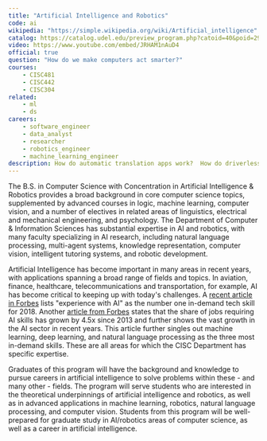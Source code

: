 ```yaml
---
title: "Artificial Intelligence and Robotics"
code: ai
wikipedia: "https://simple.wikipedia.org/wiki/Artificial_intelligence"
catalog: https://catalog.udel.edu/preview_program.php?catoid=40&poid=29656
video: https://www.youtube.com/embed/JRHAM1nAuD4
official: true
question: "How do we make computers act smarter?"
courses:
    - CISC481
    - CISC442
    - CISC304
related:
    - ml
    - ds
careers:
    - software_engineer
    - data_analyst
    - researcher
    - robotics_engineer
    - machine_learning_engineer
description: How do automatic translation apps work?  How do driverless cars "see" the road?  What has been behind the recent streak of computer programs beating human world champions at all kinds of games?  The AI and Robotics concentration is concerned with understanding the building blocks of cognition, as well as applying them to the development of systems that are able to perform tasks traditionally associated with human brainpower, dexterity, and/or mobility.  Courses in this concentration will cover abstract notions of intelligence, including logical reasoning, knowledge representation, language, and planning; a spectrum of methods for pattern analysis and learning-by-example, including deep learning and neural networks; and skills for embodied agents, such as perception (via visual and other sensors), navigation, and interaction.
---
```


The B.S. in Computer Science with Concentration in Artificial Intelligence & Robotics provides a broad background in core computer science topics, supplemented by advanced courses in logic, machine learning, computer vision, and a number of electives in related areas of linguistics, electrical and mechanical engineering, and psychology. The Department of Computer & Information Sciences has substantial expertise in AI and robotics, with many faculty specializing in AI research, including natural language processing, multi-agent systems, knowledge representation, computer vision, intelligent tutoring systems, and robotic development.

Artificial Intelligence has become important in many areas in recent years, with applications spanning a broad range of fields and topics. In aviation, finance, healthcare, telecommunications and transportation, for example, AI has become critical to keeping up with today's challenges. A [recent article in Forbes](https://www.forbes.com/sites/forbestechcouncil/2017/12/21/13-top-tech-skills-in-high-demand-for-2018/) lists "experience with AI" as the number one in-demand tech skill for 2018. Another [article from Forbes](https://www.forbes.com/sites/louiscolumbus/2018/01/12/10-charts-that-will-change-your-perspective-on-artificial-intelligences-growth) states that the share of jobs requiring AI skills has grown by 4.5x since 2013 and further shows the vast growth in the AI sector in recent years. This article further singles out machine learning, deep learning, and natural language processing as the three most in-demand skills. These are all areas for which the CISC Department has specific expertise.

Graduates of this program will have the background and knowledge to pursue careers in artificial intelligence to solve problems within these - and many other - fields. The program will serve students who are interested in the theoretical underpinnings of artificial intelligence and robotics, as well as in advanced applications in machine learning, robotics, natural language processing, and computer vision. Students from this program will be well-prepared for graduate study in AI/robotics areas of computer science, as well as a career in artificial intelligence.

